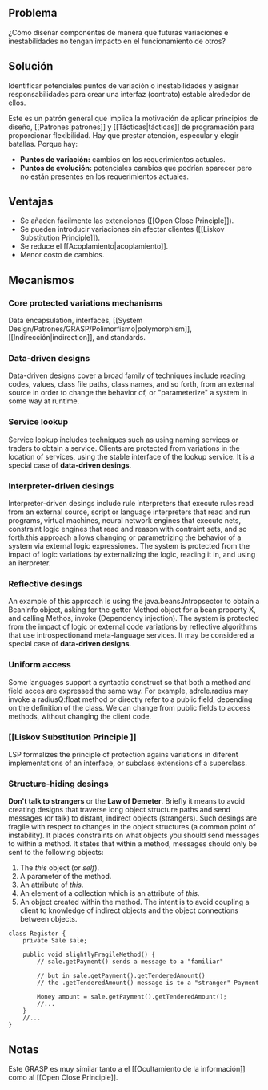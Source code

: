 ## Problema
¿Cómo diseñar componentes de manera que futuras variaciones e inestabilidades no tengan impacto en el funcionamiento de otros?

## Solución
Identificar potenciales puntos de variación o inestabilidades y asignar responsabilidades para crear una interfaz (contrato) estable alrededor de ellos.

Este es un patrón general que implica la motivación de aplicar principios de diseño, [[Patrones|patrones]] y [[Tácticas|tácticas]] de programación para proporcionar flexibilidad.
Hay que prestar atención, especular y elegir batallas. Porque hay:
- **Puntos de variación:** cambios en los requerimientos actuales.
- **Puntos de evolución:** potenciales cambios que podrían aparecer pero no están presentes en los requerimientos actuales.

## Ventajas
- Se añaden fácilmente las extenciones ([[Open Close Principle]]).
- Se pueden introducir variaciones sin afectar clientes ([[Liskov Substitution Principle]]).
- Se reduce el [[Acoplamiento|acoplamiento]].
- Menor costo de cambios.

## Mecanismos
### Core protected variations mechanisms 
Data encapsulation, interfaces, [[System Design/Patrones/GRASP/Polimorfismo|polymorphism]], [[Indirección|indirection]], and standards.

### Data-driven designs
Data-driven designs cover a broad family of techniques include reading codes, values, class file paths, class names, and so forth, from an external source in order to change the behavior of, or "parameterize" a system in some way at runtime.

### Service lookup
Service lookup includes techniques such as using naming services or traders to obtain a service. Clients are protected from variations in the location of services, using the stable interface of the lookup service. It is a special case of **data-driven desings**.

### Interpreter-driven desings
Interpreter-driven desings include rule interpreters that execute rules read from an external source, script or language interpreters that read and run programs, virtual machines, neural network engines that execute nets, constraint logic engines that read and reason with contraint sets, and so forth.this approach allows changing or parametrizing the behavior of a system via external logic expressiones. The system is protected from the impact of logic variations by externalizing the logic, reading it in, and using an iterpreter.

### Reflective desings
An example of this approach is using the java.beansJntropsector to obtain a BeanInfo object, asking for the getter Method object for a bean property X, and calling Methos, invoke (Dependency injection). The system is protected from the impact of logic or external code variations by reflective algorithms that use introspectionand meta-language services. It may be considered a special case of **data-driven designs**.

### Uniform access
Some languages support a syntactic construct so that both a method and field acces are expressed the same way. For example, adrcle.radius may invoke a radiusQ:float method or directly refer to a public field, depending on the definition of the class. We can change from public fields to access methods, without changing the client code.

### [[Liskov Substitution Principle ]]
LSP formalizes the principle of protection agains variations in diferent implementations of an interface, or subclass extensions of a superclass.

### Structure-hiding desings
**Don't talk to strangers** or the **Law of Demeter**. Briefly it means to avoid creating designs that traverse long object structure paths and send messages (or talk) to distant, indirect objects (strangers). Such desings are fragile with respect to changes in the object structures (a common point of instability).
It places constraints on what objects you should send messages to within a method. It states that within a method, messages should only be sent to the following objects:
1. The *this* object (or *self*).
2. A parameter of the method.
3. An attribute of *this*.
4. An element of a collection which is an attribute of *this*.
5. An object created within the method.
The intent is to avoid coupling a client to knowledge of indirect objects and the object connections between objects. 
```
class Register {
	private Sale sale;

	public void slightlyFragileMethod() {
		// sale.getPayment() sends a message to a "familiar"
		
		// but in sale.getPayment().getTenderedAmount()
		// the .getTenderedAmount() message is to a "stranger" Payment
		
		Money amount = sale.getPayment().getTenderedAmount();
		//...
	}
	//...
}
```

## Notas
Este GRASP es muy similar tanto a el [[Ocultamiento de la información]] como al [[Open Close Principle]].